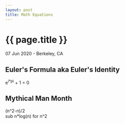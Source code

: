 ```yaml
---
layout: post
title: Math Equations
---
```


{{ page.title }}
================

<p class="meta">07 Jun 2020 - Berkeley, CA</p>

## Euler's Formula aka Euler's Identity
e<sup>i*pi</sup> + 1 = 0

## Mythical Man Month
(n^2-n)/2  
sub n*log(n) for n^2